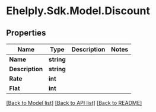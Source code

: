 # Ehelply.Sdk.Model.Discount

## Properties

Name | Type | Description | Notes
------------ | ------------- | ------------- | -------------
**Name** | **string** |  | 
**Description** | **string** |  | 
**Rate** | **int** |  | 
**Flat** | **int** |  | 

[[Back to Model list]](../README.md#documentation-for-models) [[Back to API list]](../README.md#documentation-for-api-endpoints) [[Back to README]](../README.md)

